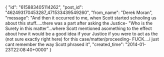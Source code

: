  {
   "id": "615883405114262",
   "post_id": "462493170453287_471533439549260",
   "from_name": "Derek Moran",
   "message": "And then it occurred to me, when Scott started schooling us about this stuff.....there was a part after asking the Justice- \"Who is the Surety in this matter\"...where Scott mentioned asomething to the effect about how it would be a good idea if your Justice if you were to act as the (not sure exactly right here) for this case/matter/proceeding- FUCK....i just cant remember the way Scott phrased it",
   "created_time": "2014-01-23T22:08:40+0000"
 }
